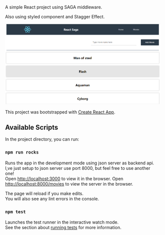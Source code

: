 A simple React project using SAGA middleware.

Also using styled component and Stagger Effect.

![alt text](https://github.com/alexandrecz/modern-saga/blob/master/img/app.png)

This project was bootstrapped with [Create React App](https://github.com/facebook/create-react-app).

## Available Scripts

In the project directory, you can run:

### `npm run rocks`

Runs the app in the development mode using json server as backend api.<br />
I,ve just setup to json server use port 8000, but feel free to use another one!<br />
Open [http://localhost:3000](http://localhost:3000) to view it in the browser.
Open [http://localhost:8000/movies](http://localhost:8000/movies) to view the server in the browser.

The page will reload if you make edits.<br />
You will also see any lint errors in the console.

### `npm test`

Launches the test runner in the interactive watch mode.<br />
See the section about [running tests](https://facebook.github.io/create-react-app/docs/running-tests) for more information.